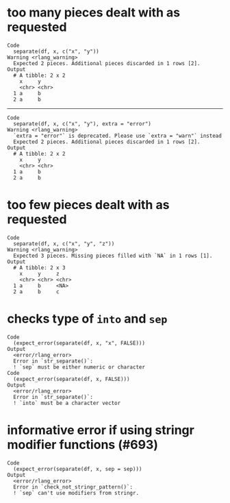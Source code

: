 # too many pieces dealt with as requested

    Code
      separate(df, x, c("x", "y"))
    Warning <rlang_warning>
      Expected 2 pieces. Additional pieces discarded in 1 rows [2].
    Output
      # A tibble: 2 x 2
        x     y    
        <chr> <chr>
      1 a     b    
      2 a     b    

---

    Code
      separate(df, x, c("x", "y"), extra = "error")
    Warning <rlang_warning>
      `extra = "error"` is deprecated. Please use `extra = "warn"` instead
      Expected 2 pieces. Additional pieces discarded in 1 rows [2].
    Output
      # A tibble: 2 x 2
        x     y    
        <chr> <chr>
      1 a     b    
      2 a     b    

# too few pieces dealt with as requested

    Code
      separate(df, x, c("x", "y", "z"))
    Warning <rlang_warning>
      Expected 3 pieces. Missing pieces filled with `NA` in 1 rows [1].
    Output
      # A tibble: 2 x 3
        x     y     z    
        <chr> <chr> <chr>
      1 a     b     <NA> 
      2 a     b     c    

# checks type of `into` and `sep`

    Code
      (expect_error(separate(df, x, "x", FALSE)))
    Output
      <error/rlang_error>
      Error in `str_separate()`:
      ! `sep` must be either numeric or character
    Code
      (expect_error(separate(df, x, FALSE)))
    Output
      <error/rlang_error>
      Error in `str_separate()`:
      ! `into` must be a character vector

# informative error if using stringr modifier functions (#693)

    Code
      (expect_error(separate(df, x, sep = sep)))
    Output
      <error/rlang_error>
      Error in `check_not_stringr_pattern()`:
      ! `sep` can't use modifiers from stringr.

